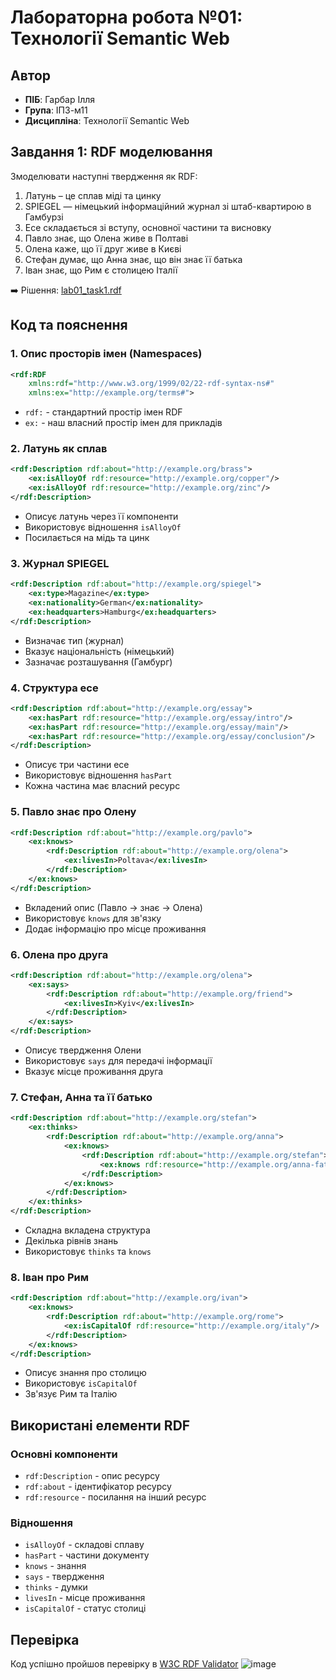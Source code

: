 # Лабораторна робота №01: Технології Semantic Web

## Автор
- **ПІБ**: Гарбар Ілля
- **Група**: ІПЗ-м11
- **Дисципліна**: Технології Semantic Web

## Завдання 1: RDF моделювання
Змоделювати наступні твердження як RDF:
1. Латунь – це сплав міді та цинку
2. SPIEGEL — німецький інформаційний журнал зі штаб-квартирою в Гамбурзі
3. Есе складається зі вступу, основної частини та висновку
4. Павло знає, що Олена живе в Полтаві
5. Олена каже, що її друг живе в Києві
6. Стефан думає, що Анна знає, що він знає її батька
7. Іван знає, що Рим є столицею Італії

➡️ Рішення: [lab01_task1.rdf](Lab01/lab01_task1.rdf)

## Код та пояснення

### 1. Опис просторів імен (Namespaces)
```xml
<rdf:RDF
    xmlns:rdf="http://www.w3.org/1999/02/22-rdf-syntax-ns#"
    xmlns:ex="http://example.org/terms#">
```
- `rdf:` - стандартний простір імен RDF
- `ex:` - наш власний простір імен для прикладів

### 2. Латунь як сплав
```xml
<rdf:Description rdf:about="http://example.org/brass">
    <ex:isAlloyOf rdf:resource="http://example.org/copper"/>
    <ex:isAlloyOf rdf:resource="http://example.org/zinc"/>
</rdf:Description>
```
- Описує латунь через її компоненти
- Використовує відношення `isAlloyOf`
- Посилається на мідь та цинк

### 3. Журнал SPIEGEL
```xml
<rdf:Description rdf:about="http://example.org/spiegel">
    <ex:type>Magazine</ex:type>
    <ex:nationality>German</ex:nationality>
    <ex:headquarters>Hamburg</ex:headquarters>
</rdf:Description>
```
- Визначає тип (журнал)
- Вказує національність (німецький)
- Зазначає розташування (Гамбург)

### 4. Структура есе
```xml
<rdf:Description rdf:about="http://example.org/essay">
    <ex:hasPart rdf:resource="http://example.org/essay/intro"/>
    <ex:hasPart rdf:resource="http://example.org/essay/main"/>
    <ex:hasPart rdf:resource="http://example.org/essay/conclusion"/>
</rdf:Description>
```
- Описує три частини есе
- Використовує відношення `hasPart`
- Кожна частина має власний ресурс

### 5. Павло знає про Олену
```xml
<rdf:Description rdf:about="http://example.org/pavlo">
    <ex:knows>
        <rdf:Description rdf:about="http://example.org/olena">
            <ex:livesIn>Poltava</ex:livesIn>
        </rdf:Description>
    </ex:knows>
</rdf:Description>
```
- Вкладений опис (Павло → знає → Олена)
- Використовує `knows` для зв'язку
- Додає інформацію про місце проживання

### 6. Олена про друга
```xml
<rdf:Description rdf:about="http://example.org/olena">
    <ex:says>
        <rdf:Description rdf:about="http://example.org/friend">
            <ex:livesIn>Kyiv</ex:livesIn>
        </rdf:Description>
    </ex:says>
</rdf:Description>
```
- Описує твердження Олени
- Використовує `says` для передачі інформації
- Вказує місце проживання друга

### 7. Стефан, Анна та її батько
```xml
<rdf:Description rdf:about="http://example.org/stefan">
    <ex:thinks>
        <rdf:Description rdf:about="http://example.org/anna">
            <ex:knows>
                <rdf:Description rdf:about="http://example.org/stefan">
                    <ex:knows rdf:resource="http://example.org/anna-father"/>
                </rdf:Description>
            </ex:knows>
        </rdf:Description>
    </ex:thinks>
</rdf:Description>
```
- Складна вкладена структура
- Декілька рівнів знань
- Використовує `thinks` та `knows`

### 8. Іван про Рим
```xml
<rdf:Description rdf:about="http://example.org/ivan">
    <ex:knows>
        <rdf:Description rdf:about="http://example.org/rome">
            <ex:isCapitalOf rdf:resource="http://example.org/italy"/>
        </rdf:Description>
    </ex:knows>
</rdf:Description>
```
- Описує знання про столицю
- Використовує `isCapitalOf`
- Зв'язує Рим та Італію

## Використані елементи RDF

### Основні компоненти
- `rdf:Description` - опис ресурсу
- `rdf:about` - ідентифікатор ресурсу
- `rdf:resource` - посилання на інший ресурс

### Відношення
- `isAlloyOf` - складові сплаву
- `hasPart` - частини документу
- `knows` - знання
- `says` - твердження
- `thinks` - думки
- `livesIn` - місце проживання
- `isCapitalOf` - статус столиці

## Перевірка
Код успішно пройшов перевірку в [W3C RDF Validator](https://www.w3.org/RDF/Validator/)
![image](https://github.com/user-attachments/assets/8a798e05-e0e7-473c-be9a-702225240a7a)
